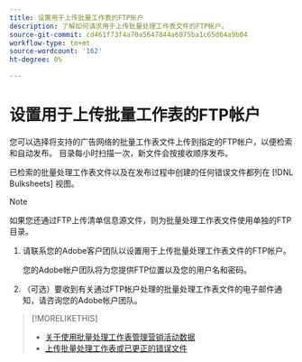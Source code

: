 ```yaml
---
title: 设置用于上传批量工作表的FTP帐户
description: 了解如何请求用于上传批量处理工作表文件的FTP帐户。
source-git-commit: cd461f73f4a70a5647844a6075ba1c65d64a9b04
workflow-type: tm+mt
source-wordcount: '162'
ht-degree: 0%

---
```


# 设置用于上传批量工作表的FTP帐户

您可以选择将支持的广告网络的批量工作表文件上传到指定的FTP帐户，以便检索和自动发布。 目录每小时扫描一次，新文件会按接收顺序发布。

已检索的批量处理工作表文件以及在发布过程中创建的任何错误文件都列在 [!DNL Bulksheets] 视图。

>[!NOTE]
>
>如果您还通过FTP上传清单信息源文件，则为批量处理工作表文件使用单独的FTP目录。

1. 请联系您的Adobe客户团队以设置用于上传批量处理工作表文件的FTP帐户。

   您的Adobe帐户团队将为您提供FTP位置以及您的用户名和密码。

1. （可选）要收到有关通过FTP帐户处理的批量处理工作表文件的电子邮件通知，请咨询您的Adobe帐户团队。

>[!MORELIKETHIS]
>
>* [关于使用批量处理工作表管理营销活动数据](bulksheet-about.md)
>* [上传批量处理工作表或已更正的错误文件](bulksheet-upload.md)


